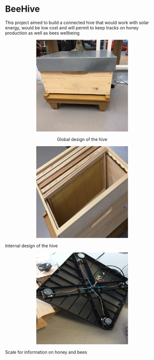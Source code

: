 # BeeHive

This project aimed to build a connected hive that would work with solar energy, would be low cost and will permit to keep tracks on honey production as well as bees wellbeing

<p align="center">
<img  src="Media/image/Hive.JPG" width="300" height="300"/>
</p>
<p align="center">
Global design of the hive 
</p>

<p align="center">
<img src="Media/image/Intern.JPG" width="300" height="300"/>
</p>
Internal design of the hive


<p align="center">
<img src="Media/image/Scale.JPG" width="300" height="300"/>
</p>
Scale for information on honey and bees



